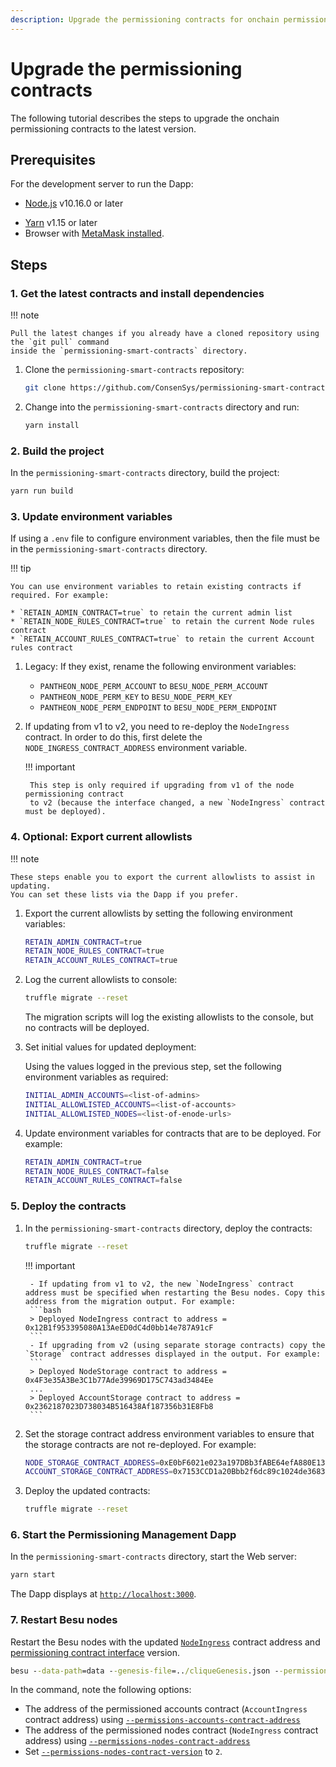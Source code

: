 ```yaml
---
description: Upgrade the permissioning contracts for onchain permissioning
---
```


# Upgrade the permissioning contracts

The following tutorial describes the steps to upgrade the onchain permissioning contracts to the latest
version.

## Prerequisites

For the development server to run the Dapp:

<!-- vale off -->
* [Node.js](https://nodejs.org/en/) v10.16.0 or later
<!-- vale on -->
* [Yarn](https://yarnpkg.com/en/) v1.15 or later
* Browser with [MetaMask installed](https://metamask.io/).

## Steps

### 1. Get the latest contracts and install dependencies

!!! note

    Pull the latest changes if you already have a cloned repository using the `git pull` command
    inside the `permissioning-smart-contracts` directory.

1. Clone the `permissioning-smart-contracts` repository:

    ```bash
    git clone https://github.com/ConsenSys/permissioning-smart-contracts.git
    ```

1. Change into the `permissioning-smart-contracts` directory and run:

    ```bash
    yarn install
    ```

### 2. Build the project

In the `permissioning-smart-contracts` directory, build the project:

```bash
yarn run build
```

### 3. Update environment variables

If using a `.env` file to configure environment variables, then
the file must be in the `permissioning-smart-contracts` directory.

!!! tip

    You can use environment variables to retain existing contracts if required. For example:

    * `RETAIN_ADMIN_CONTRACT=true` to retain the current admin list
    * `RETAIN_NODE_RULES_CONTRACT=true` to retain the current Node rules contract
    * `RETAIN_ACCOUNT_RULES_CONTRACT=true` to retain the current Account rules contract

1. Legacy: If they exist, rename the following environment variables:
    * `PANTHEON_NODE_PERM_ACCOUNT` to `BESU_NODE_PERM_ACCOUNT`
    * `PANTHEON_NODE_PERM_KEY` to `BESU_NODE_PERM_KEY`
    * `PANTHEON_NODE_PERM_ENDPOINT` to `BESU_NODE_PERM_ENDPOINT`

2. If updating from v1 to v2, you need to re-deploy the `NodeIngress` contract. In order to do this, first delete the `NODE_INGRESS_CONTRACT_ADDRESS` environment variable.

    !!! important

        This step is only required if upgrading from v1 of the node permissioning contract
        to v2 (because the interface changed, a new `NodeIngress` contract must be deployed).

### 4. Optional: Export current allowlists

!!! note

    These steps enable you to export the current allowlists to assist in updating.
    You can set these lists via the Dapp if you prefer.

1. Export the current allowlists by setting the following environment variables:

    ```bash
    RETAIN_ADMIN_CONTRACT=true
    RETAIN_NODE_RULES_CONTRACT=true
    RETAIN_ACCOUNT_RULES_CONTRACT=true
    ```

1. Log the current allowlists to console:

    ```bash
    truffle migrate --reset
    ```

    The migration scripts will log the existing allowlists to the console, but no contracts will be deployed.

1. Set initial values for updated deployment:

    Using the values logged in the previous step, set the following environment variables as required:

    ```bash
    INITIAL_ADMIN_ACCOUNTS=<list-of-admins>
    INITIAL_ALLOWLISTED_ACCOUNTS=<list-of-accounts>
    INITIAL_ALLOWLISTED_NODES=<list-of-enode-urls>
    ```

1. Update environment variables for contracts that are to be deployed. For example:

    ```bash
    RETAIN_ADMIN_CONTRACT=true
    RETAIN_NODE_RULES_CONTRACT=false
    RETAIN_ACCOUNT_RULES_CONTRACT=false
    ```  

### 5. Deploy the contracts

1. In the `permissioning-smart-contracts` directory, deploy the contracts:

    ```bash
    truffle migrate --reset
    ```

    !!! important

        - If updating from v1 to v2, the new `NodeIngress` contract address must be specified when restarting the Besu nodes. Copy this address from the migration output. For example:
        ```bash
        > Deployed NodeIngress contract to address = 0x12B1f953395080A13AeED0dC4d0bb14e787A91cF
        ```
        - If upgrading from v2 (using separate storage contracts) copy the `Storage` contract addresses displayed in the output. For example:
        ```
        > Deployed NodeStorage contract to address = 0x4F3e35A3Be3C1b77Ade39969D175C743ad3484Ee
        ...
        > Deployed AccountStorage contract to address = 0x2362187023D738034B516438Af187356b31E8Fb8
        ```

1. Set the storage contract address environment variables to ensure that the storage contracts are not re-deployed. For example:

    ```bash
    NODE_STORAGE_CONTRACT_ADDRESS=0xE0bF6021e023a197DBb3fABE64efA880E13D3f4b
    ACCOUNT_STORAGE_CONTRACT_ADDRESS=0x7153CCD1a20Bbb2f6dc89c1024de368326EC6b4F
    ```

1. Deploy the updated contracts:

    ```bash
    truffle migrate --reset
    ```

### 6. Start the Permissioning Management Dapp

In the `permissioning-smart-contracts` directory, start the Web server:

```bash
yarn start
```

The Dapp displays at [`http://localhost:3000`](http://localhost:3000).

### 7. Restart Besu nodes

Restart the Besu nodes with the updated [`NodeIngress`](#4-deploy-the-contract)
contract address and [permissioning contract interface](../../HowTo/Limit-Access/Specify-Perm-Version.md)
version.

```cmd
besu --data-path=data --genesis-file=../cliqueGenesis.json --permissions-accounts-contract-enabled --permissions-accounts-contract-address "0x0000000000000000000000000000000000008888" --permissions-nodes-contract-enabled  --permissions-nodes-contract-address "0x4E72770760c011647D4873f60A3CF6cDeA896CD8" --permissions-nodes-contract-version=2 --rpc-http-enabled --rpc-http-cors-origins="*" --rpc-http-api=ADMIN,ETH,NET,PERM,CLIQUE --host-allowlist="*"
```

In the command, note the following options:

* The address of the permissioned accounts contract (`AccountIngress` contract address) using
    [`--permissions-accounts-contract-address`](../../Reference/CLI/CLI-Syntax.md#permissions-accounts-contract-address)
* The address of the permissioned nodes contract (`NodeIngress` contract address) using
    [`--permissions-nodes-contract-address`](../../Reference/CLI/CLI-Syntax.md#permissions-nodes-contract-address)
* Set [`--permissions-nodes-contract-version`](../../Reference/CLI/CLI-Syntax.md#permissions-nodes-contract-version)
    to `2`.

<!--link-->
[nodes to the allowlist]: ../../HowTo/Limit-Access/Updating-Permission-Lists.md#update-nodes-allowlist
